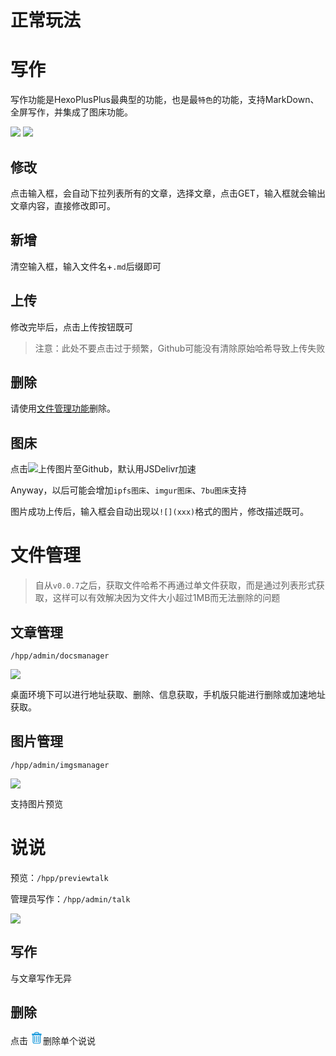 # 正常玩法

# 写作

写作功能是HexoPlusPlus最典型的功能，也是最`特色`的功能，支持MarkDown、全屏写作，并集成了图床功能。

![](https://cdn.jsdelivr.net/gh/HexoPlusPlus/docs@master/docs/img/7.png)
![](https://cdn.jsdelivr.net/gh/HexoPlusPlus/docs@master/docs/img/18.png)

## 修改
点击输入框，会自动下拉列表所有的文章，选择文章，点击GET，输入框就会输出文章内容，直接修改即可。

## 新增
清空输入框，输入文件名+`.md`后缀即可

## 上传

修改完毕后，点击上传按钮既可 

> 注意：此处不要点击过于频繁，Github可能没有清除原始哈希导致上传失败

## 删除

请使用[文件管理功能](#文件管理)删除。

## 图床

点击<img src="https://cdn.jsdelivr.net/gh/HexoPlusPlus/docs@master/docs/img/19.png">上传图片至Github，默认用JSDelivr加速

Anyway，以后可能会增加`ipfs图床`、`imgur图床`、`7bu图床`支持

图片成功上传后，输入框会自动出现以`![](xxx)`格式的图片，修改描述既可。

# 文件管理

> 自从`v0.0.7`之后，获取文件哈希不再通过单文件获取，而是通过列表形式获取，这样可以有效解决因为文件大小超过1MB而无法删除的问题

## 文章管理

`/hpp/admin/docsmanager`

![](https://cdn.jsdelivr.net/gh/HexoPlusPlus/docs@master/docs/img/20.png)

桌面环境下可以进行地址获取、删除、信息获取，手机版只能进行删除或加速地址获取。

## 图片管理

`/hpp/admin/imgsmanager`

![](https://cdn.jsdelivr.net/gh/HexoPlusPlus/docs@master/docs/img/21.png)

支持图片预览

# 说说

预览：`/hpp/previewtalk`

管理员写作：`/hpp/admin/talk`

![](https://cdn.jsdelivr.net/gh/HexoPlusPlus/docs@master/docs/img/24.png)

## 写作

与文章写作无异

## 删除

点击
<svg t="1611833138243" class="icon" viewBox="0 0 1024 1024" version="1.1" xmlns="http://www.w3.org/2000/svg" p-id="2021" width="20" height="20"><path d="M832.192 296.96c0.768 10.112 1.28 20.288 1.28 30.656l0 506.112c0 83.264-41.664 158.208-130.432 158.208L311.552 991.936c-88.704 0-130.368-74.944-130.368-158.208L181.184 327.616c0-10.304 0.768-20.544 1.984-30.656l-67.2 0L115.968 170.432l195.648-0.128L311.616 145.92c0-56.32 53.44-102.08 119.36-102.08l152.832 0c65.92 0 119.232 45.76 119.232 102.08l0 23.552 195.712 0.832L898.752 296.96 832.192 296.96 832.192 296.96zM637.76 145.92c0-21.056-24.64-38.784-54.016-38.784L430.912 107.136c-29.312 0-54.08 17.792-54.08 38.784l0 24.32 260.928 0L637.76 145.92 637.76 145.92zM768.192 327.616c0-10.56-0.704-20.8-2.112-30.656L248.512 296.96C247.168 306.816 246.4 317.12 246.4 327.616l0 506.112c0 48.512 12.48 94.976 65.152 94.976l391.488 0c52.864 0 65.216-46.528 65.216-94.976L768.256 327.616 768.192 327.616zM311.552 865.664 311.552 359.936l65.28 0 0 505.728L311.552 865.664 311.552 865.664zM474.688 865.664 474.688 359.936l65.152 0 0 505.728L474.688 865.664 474.688 865.664zM637.76 865.664 637.76 359.936l65.28 0 0 505.728L637.76 865.664 637.76 865.664z" p-id="2022" fill="#1296db"></path></svg>删除单个说说

